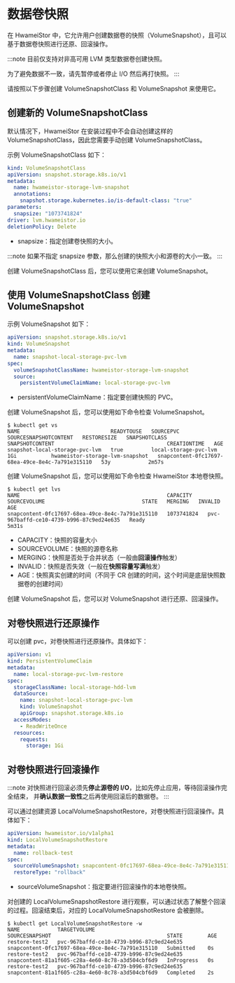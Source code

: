 # 数据卷快照

在 HwameiStor 中，它允许用户创建数据卷的快照（VolumeSnapshot），且可以基于数据卷快照进行还原、回滚操作。

:::note
目前仅支持对非高可用 LVM 类型数据卷创建快照。

为了避免数据不一致，请先暂停或者停止 I/O 然后再打快照。
:::

请按照以下步骤创建 VolumeSnapshotClass 和 VolumeSnapshot 来使用它。

## 创建新的 VolumeSnapshotClass

默认情况下，HwameiStor 在安装过程中不会自动创建这样的 VolumeSnapshotClass，因此您需要手动创建 VolumeSnapshotClass。

示例 VolumeSnapshotClass 如下：

```yaml
kind: VolumeSnapshotClass
apiVersion: snapshot.storage.k8s.io/v1
metadata:
  name: hwameistor-storage-lvm-snapshot
  annotations:
    snapshot.storage.kubernetes.io/is-default-class: "true"
parameters:
  snapsize: "1073741824"
driver: lvm.hwameistor.io
deletionPolicy: Delete
```

- snapsize：指定创建卷快照的大小。

:::note
如果不指定 snapsize 参数，那么创建的快照大小和源卷的大小一致。
:::

创建 VolumeSnapshotClass 后，您可以使用它来创建 VolumeSnapshot。

## 使用 VolumeSnapshotClass 创建 VolumeSnapshot

示例 VolumeSnapshot 如下：

```yaml
apiVersion: snapshot.storage.k8s.io/v1
kind: VolumeSnapshot
metadata:
  name: snapshot-local-storage-pvc-lvm
spec:
  volumeSnapshotClassName: hwameistor-storage-lvm-snapshot
  source:
    persistentVolumeClaimName: local-storage-pvc-lvm
```

- persistentVolumeClaimName：指定要创建快照的 PVC。

创建 VolumeSnapshot 后，您可以使用如下命令检查 VolumeSnapshot。

```console
$ kubectl get vs
NAME                             READYTOUSE   SOURCEPVC               SOURCESNAPSHOTCONTENT   RESTORESIZE   SNAPSHOTCLASS                     SNAPSHOTCONTENT                                    CREATIONTIME   AGE
snapshot-local-storage-pvc-lvm   true         local-storage-pvc-lvm                           1Gi           hwameistor-storage-lvm-snapshot   snapcontent-0fc17697-68ea-49ce-8e4c-7a791e315110   53y            2m57s
```

创建 VolumeSnapshot 后，您可以使用如下命令检查 HwameiStor 本地卷快照。

```console
$ kubectl get lvs
NAME                                               CAPACITY     SOURCEVOLUME                               STATE   MERGING   INVALID   AGE
snapcontent-0fc17697-68ea-49ce-8e4c-7a791e315110   1073741824   pvc-967baffd-ce10-4739-b996-87c9ed24e635   Ready                       5m31s
```

- CAPACITY：快照的容量大小
- SOURCEVOLUME：快照的源卷名称
- MERGING：快照是否处于合并状态（一般由**回滚操作**触发）
- INVALID：快照是否失效（一般在**快照容量写满**触发）
- AGE：快照真实创建的时间（不同于 CR 创建的时间，这个时间是底层快照数据卷的创建时间）

创建 VolumeSnapshot 后，您可以对 VolumeSnapshot 进行还原、回滚操作。

## 对卷快照进行还原操作

可以创建 pvc，对卷快照进行还原操作。具体如下：

```yaml
apiVersion: v1
kind: PersistentVolumeClaim
metadata:
  name: local-storage-pvc-lvm-restore
spec:
  storageClassName: local-storage-hdd-lvm
  dataSource:
    name: snapshot-local-storage-pvc-lvm
    kind: VolumeSnapshot
    apiGroup: snapshot.storage.k8s.io
  accessModes:
    - ReadWriteOnce
  resources:
    requests:
      storage: 1Gi
```

## 对卷快照进行回滚操作

:::note
对快照进行回滚必须先**停止源卷的 I/O**，比如先停止应用，等待回滚操作完全结束，
并**确认数据一致性**之后再使用回滚后的数据卷。
:::

可以通过创建资源 LocalVolumeSnapshotRestore，对卷快照进行回滚操作。具体如下：

```yaml
apiVersion: hwameistor.io/v1alpha1
kind: LocalVolumeSnapshotRestore
metadata:
  name: rollback-test
spec:
  sourceVolumeSnapshot: snapcontent-0fc17697-68ea-49ce-8e4c-7a791e315110
  restoreType: "rollback"
```

- sourceVolumeSnapshot：指定要进行回滚操作的本地卷快照。

对创建的 LocalVolumeSnapshotRestore 进行观察，可以通过状态了解整个回滚的过程。回滚结束后，对应的 LocalVolumeSnapshotRestore 会被删除。

```console
$ kubectl get LocalVolumeSnapshotRestore -w
NAME            TARGETVOLUME                               SOURCESNAPSHOT                                     STATE        AGE
restore-test2   pvc-967baffd-ce10-4739-b996-87c9ed24e635   snapcontent-0fc17697-68ea-49ce-8e4c-7a791e315110   Submitted    0s
restore-test2   pvc-967baffd-ce10-4739-b996-87c9ed24e635   snapcontent-81a1f605-c28a-4e60-8c78-a3d504cbf6d9   InProgress   0s
restore-test2   pvc-967baffd-ce10-4739-b996-87c9ed24e635   snapcontent-81a1f605-c28a-4e60-8c78-a3d504cbf6d9   Completed    2s
```
